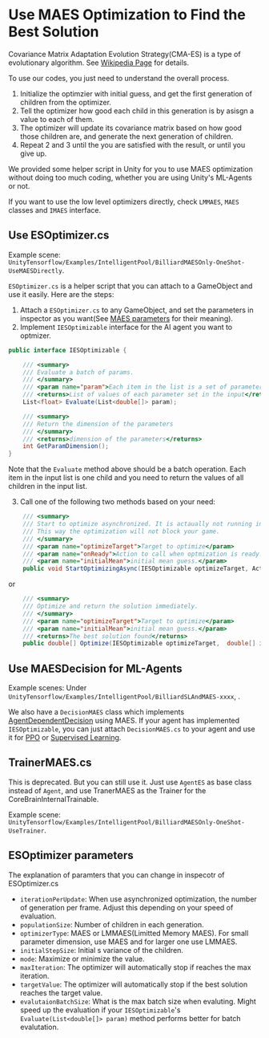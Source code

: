 # Use MAES Optimization to Find the Best Solution

Covariance Matrix Adaptation Evolution Strategy(CMA-ES) is a type of evolutionary algorithm. See [Wikipedia Page](https://en.wikipedia.org/wiki/CMA-ES) for details.

To use our codes, you just need to understand the overall process. 
1. Initialize the optimzier with initial guess, and get the first generation of children from the optimizer.
2. Tell the optimizer how good each child in this generation is by asisgn a value to each of them.
3. The optimizer will update its covariance matrix based on how good those children are, and generate the next generation of children.
4. Repeat 2 and 3 until the you are satisfied with the result, or until you give up.

We provided some helper script in Unity for you to use MAES optimization without doing too much coding, whether you are using Unity's ML-Agents or not.

If you want to use the low level optimizers directly, check `LMMAES`, `MAES` classes and `IMAES` interface.

## Use ESOptimizer.cs
Example scene: `UnityTensorflow/Examples/IntelligentPool/BilliardMAESOnly-OneShot-UseMAESDirectly`.

`ESOptimizer.cs` is a helper script that you can attach to a GameObject and use it easily. Here are the steps:
1. Attach a `ESOptimizer.cs` to any GameObject, and set the parameters in inspector as you want(See [MAES parameters](#maes-parameters) for their meaning).
2. Implement `IESOptimizable` interface for the AI agent you want to optmizer. 
```csharp
public interface IESOptimizable {

    /// <summary>
    /// Evaluate a batch of params. 
    /// </summary>
    /// <param name="param">Each item in the list is a set of parameters.</param>
    /// <returns>List of values of each parameter set in the input</returns>
    List<float> Evaluate(List<double[]> param);

    /// <summary>
    /// Return the dimension of the parameters
    /// </summary>
    /// <returns>dimension of the parameters</returns>
    int GetParamDimension();
}
```
Note that the `Evaluate` method above should be a batch operation. Each item in the input list is one child and you need to return the values of all children in the input list. 

3. Call one of the following two methods based on your need:
```csharp
    /// <summary>
    /// Start to optimize asynchronized. It is actaually not running in another thread, but running in Update() in each frame of your game.
    /// This way the optimization will not block your game.
    /// </summary>
    /// <param name="optimizeTarget">Target to optimize</param>
    /// <param name="onReady">Action to call when optmization is ready. THe input is the best solution found.</param>
    /// <param name="initialMean">initial mean guess.</param>
    public void StartOptimizingAsync(IESOptimizable optimizeTarget, Action<double[]> onReady = null, double[] initialMean = null)
```
 or
 
```csharp
    /// <summary>
    /// Optimize and return the solution immediately.
    /// </summary>
    /// <param name="optimizeTarget">Target to optimize</param>
    /// <param name="initialMean">initial mean guess.</param>
    /// <returns>The best solution found</returns>
    public double[] Optimize(IESOptimizable optimizeTarget,  double[] initialMean = null)
```


## Use MAESDecision for ML-Agents
Example scenes: Under `UnityTensorflow/Examples/IntelligentPool/BilliardSLAndMAES-xxxx`, .

We also have a `DecisionMAES` class which implements [AgentDependentDecision](AgentDependentDeicision.md) using MAES. If your agent has implemented `IESOptimizable`, you can just attach `DecisionMAES.cs` to your agent and use it for [PPO](Training-PPO.md) or [Supervised Learning](Training-SL.md).

## TrainerMAES.cs
This is deprecated. But you can still use it. Just use `AgentES` as base class instead of `Agent`, and use TranerMAES as the Trainer for the CoreBrainInternalTrainable. 

Example scene: `UnityTensorflow/Examples/IntelligentPool/BilliardMAESOnly-OneShot-UseTrainer`.

## ESOptimizer parameters
The explanation of paramters that you can change in inspecotr of ESOptimizer.cs
- `iterationPerUpdate`: When use asynchronized optimization, the number of generation per frame. Adjust this depending on your speed of evaluation.
- `populationSize`: Number of children in each generation.
- `optimizerType`: MAES or LMMAES(Limitted Memory MAES). For small parameter dimension, use MAES and for larger one use LMMAES.
- `initialStepSize`: Initial s variance of the children. 
- `mode`: Maximize or minimize the value.
- `maxIteration`: The optimizer will automatically stop if reaches the max iteration.
- `targetValue`: The optimizer will automatically stop if the best solution reaches the target value.
- `evalutaionBatchSize`: What is the max batch size when evaluting. Might speed up the evaluation if your `IESOptimizable`'s `Evaluate(List<double[]> param)` method performs better for batch evalutation.
